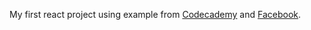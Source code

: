 My first react project using example from [Codecademy](https://www.codecademy.com/articles/react-setup-i) and [Facebook](https://facebook.github.io/react/docs/thinking-in-react.html).
